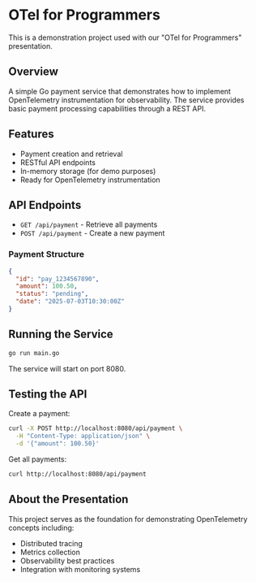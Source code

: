 # OTel for Programmers

This is a demonstration project used with our "OTel for Programmers" presentation.

## Overview

A simple Go payment service that demonstrates how to implement OpenTelemetry instrumentation for observability. The service provides basic payment processing capabilities through a REST API.

## Features

- Payment creation and retrieval
- RESTful API endpoints
- In-memory storage (for demo purposes)
- Ready for OpenTelemetry instrumentation

## API Endpoints

- `GET /api/payment` - Retrieve all payments
- `POST /api/payment` - Create a new payment

### Payment Structure

```json
{
  "id": "pay_1234567890",
  "amount": 100.50,
  "status": "pending",
  "date": "2025-07-03T10:30:00Z"
}
```

## Running the Service

```bash
go run main.go
```

The service will start on port 8080.

## Testing the API

Create a payment:
```bash
curl -X POST http://localhost:8080/api/payment \
  -H "Content-Type: application/json" \
  -d '{"amount": 100.50}'
```

Get all payments:
```bash
curl http://localhost:8080/api/payment
```

## About the Presentation

This project serves as the foundation for demonstrating OpenTelemetry concepts including:
- Distributed tracing
- Metrics collection
- Observability best practices
- Integration with monitoring systems
